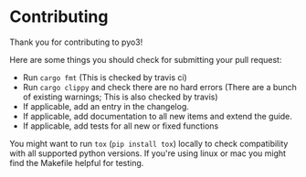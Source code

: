 # Contributing

Thank you for contributing to pyo3!

Here are some things you should check for submitting your pull request:

 - Run `cargo fmt` (This is checked by travis ci)
 - Run `cargo clippy` and check there are no hard errors (There are a bunch of existing warnings; This is also checked by travis)
 - If applicable, add an entry in the changelog.
 - If applicable, add documentation to all new items and extend the guide.
 - If applicable, add tests for all new or fixed functions

You might want to run `tox` (`pip install tox`) locally to check compatibility with all supported python versions. If you're using linux or mac you might find the Makefile helpful for testing.
